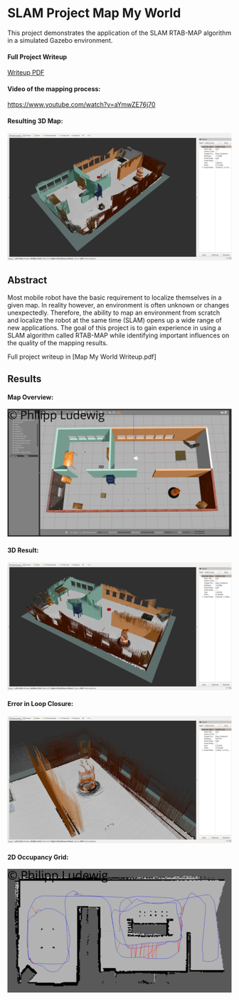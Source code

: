 # SLAM Project Map My World
This project demonstrates the application of the SLAM RTAB-MAP algorithm in a simulated Gazebo environment.

#### Full Project Writeup
[Writeup PDF](http://pioneerlabs.de/wp-content/uploads/2019/04/Map-My-World-Writeup.pdf)

#### Video of the mapping process:
https://www.youtube.com/watch?v=aYmwZE76j70

#### Resulting 3D Map:
![3DMap](Results/Images/customMap_3D_view2.png "ALT")

## Abstract
Most mobile robot have the basic requirement to localize themselves in a given map. In reality however, an environment is often unknown or changes unexpectedly. Therefore, the ability to map an environment from scratch and localize the robot at the same time (SLAM) opens up a wide range of new applications. The goal of this project is to gain experience in using a SLAM algorithm called RTAB-MAP while identifying important influences on the quality of the mapping results.

Full project writeup in [Map My World Writeup.pdf]

## Results
#### Map Overview:
![Overview](Results/Images/customMap_Overview.png "ALT")

#### 3D Result:
![3DMap1](Results/Images/customMap_3D_view1.png "ALT")

#### Error in Loop Closure:
![3DMap](Results/Images/customMap_3D_matchingError.png "ALT")

#### 2D Occupancy Grid:
![3DMap](Results/Images/kitchenMap_2D_occupancyGrid.png "ALT")
